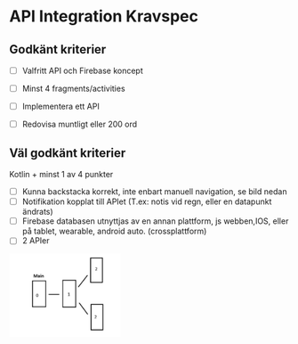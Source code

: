 # API Integration Kravspec  
## Godkänt kriterier  
- [ ] Valfritt API och Firebase koncept  
- [ ] Minst 4 fragments/activities  
- [ ] Implementera ett API  
- [ ] Redovisa muntligt eller 200 ord  
  

## Väl godkänt kriterier  
Kotlin + minst 1 av 4 punkter
- [ ] Kunna backstacka korrekt, inte enbart manuell navigation, se bild nedan  
- [ ] Notifikation kopplat till APIet (T.ex: notis vid regn, eller en datapunkt ändrats)  
- [ ] Firebase databasen utnyttjas av en annan plattform, js webben,IOS, eller på tablet, wearable, android auto. (crossplattform)  
- [ ] 2 APIer  

<!-- 
## Egna krav   
- [ ] placeholder 
- [ ] placeholder 
- [ ] placeholder
 -->


<img src="/app/src/main/res/drawable/backstacking.png" alt="drawing" width="200"/>
